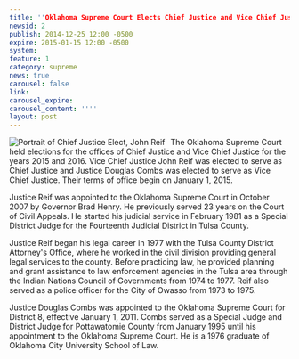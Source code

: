 ```yaml
---
title: ''Oklahoma Supreme Court Elects Chief Justice and Vice Chief Justice''
newsid: 2
publish: 2014-12-25 12:00 -0500
expire: 2015-01-15 12:00 -0500
system: 
feature: 1
category: supreme
news: true
carousel: false
link: 
carousel_expire: 
carousel_content: ''''
layout: post
---
```

<style> .image1 { float: left; padding-right: 10px; } </style> <div class="news-image left"><img class="image1" alt="Portrait of Chief Justice Elect, John Reif" src="http://www.oscn.net/images/news/osc-justice-reif.jpg"/></div><p>The Oklahoma Supreme Court held elections for the offices of Chief Justice and Vice Chief Justice for the years 2015 and 2016. Vice Chief Justice John Reif was elected to serve as Chief Justice and Justice Douglas Combs was elected to serve as Vice Chief Justice. Their terms of office begin on January 1, 2015.</p><p>Justice Reif was appointed to the Oklahoma Supreme Court in October 2007 by Governor Brad Henry. He previously served 23 years on the Court of Civil Appeals. He started his judicial service in February 1981 as a Special District Judge for the Fourteenth Judicial District in Tulsa County.</p><p>Justice Reif began his legal career in 1977 with the Tulsa County District Attorney's Office, where he worked in the civil division providing general legal services to the county. Before practicing law, he provided planning and grant assistance to law enforcement agencies in the Tulsa area through the Indian Nations Council of Governments from 1974 to 1977. Reif also served as a police officer for the City of Owasso from 1973 to 1975.</p> <p>Justice Douglas Combs was appointed to the Oklahoma Supreme Court for District 8, effective January 1, 2011. Combs served as a Special Judge and District Judge for Pottawatomie County from January 1995 until his appointment to the Oklahoma Supreme Court. He is a 1976 graduate of Oklahoma City University School of Law. </p>